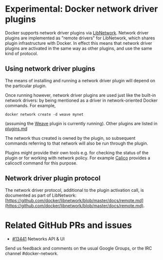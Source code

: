 # Experimental: Docker network driver plugins

Docker supports network driver plugins via 
[LibNetwork](https://github.com/docker/libnetwork). Network driver plugins are 
implemented as "remote drivers" for LibNetwork, which shares plugin 
infrastructure with Docker. In effect this means that network driver plugins 
are activated in the same way as other plugins, and use the same kind of 
protocol.

## Using network driver plugins

The means of installing and running a network driver plugin will depend on the
particular plugin.

Once running however, network driver plugins are used just like the built-in
network drivers: by being mentioned as a driver in network-oriented Docker
commands. For example,

    docker network create -d weave mynet

(assuming the [Weave](https://github.com/weaveworks/docker-plugin) plugin is
currently running). Other plugins are listed in [plugins.md](plugins.md)

The network thus created is owned by the plugin, so subsequent commands
referring to that network will also be run through the plugin.

Plugins might provide their own tools e.g. for checking the status of the
plugin or for working with network policy. For example 
[Calico](https://github.com/metaswitch/calico-docker) provides a calicoctl
command for this purpose.

## Network driver plugin protocol

The network driver protocol, additional to the plugin activation call, is
documented as part of LibNetwork:
[https://github.com/docker/libnetwork/blob/master/docs/remote.md](https://github.com/docker/libnetwork/blob/master/docs/remote.md).

# Related GitHub PRs and issues

 - [#13441](https://github.com/docker/docker/pull/13441) Networks API & UI

Send us feedback and comments on the usual Google Groups, or the IRC channel
#docker-network.
